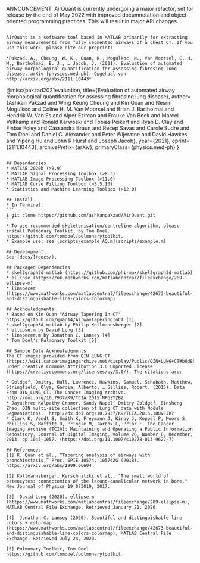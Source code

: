ANNOUNCEMENT: AirQuant is currently undergoing a major refactor, set for release by the end of May 2022 with improved documnetation and object-oriented programming practices. This will result in major API changes.

```

AirQuant is a software tool based in MATLAB primarily for extracting airway measurements from fully segmented airways of a chest CT. If you use this work, please cite our preprint:

*Pakzad, A., Cheung, W. K., Quan, K., Mogulkoc, N., Van Moorsel, C. H. M., Bartholmai, B. J., … Jacob, J. (2021). Evaluation of automated airway morphological quantification for assessing fibrosing lung disease. arXiv [physics.med-ph]. Opgehaal van http://arxiv.org/abs/2111.10443*

```
@misc{pakzad2021evaluation,
      title={Evaluation of automated airway morphological quantification for assessing fibrosing lung disease}, 
      author={Ashkan Pakzad and Wing Keung Cheung and Kin Quan and Nesrin Mogulkoc and Coline H. M. Van Moorsel and Brian J. Bartholmai and Hendrik W. Van Es and Alper Ezircan and Frouke Van Beek and Marcel Veltkamp and Ronald Karwoski and Tobias Peikert and Ryan D. Clay and Finbar Foley and Cassandra Braun and Recep Savas and Carole Sudre and Tom Doel and Daniel C. Alexander and Peter Wijeratne and David Hawkes and Yipeng Hu and John R Hurst and Joseph Jacob},
      year={2021},
      eprint={2111.10443},
      archivePrefix={arXiv},
      primaryClass={physics.med-ph}
}
````

## Dependencies
* MATLAB 2020b (>9.9)
* MATLAB Signal Processing Toolbox (>8.3)
* MATLAB Image Processing Toolbox (>11.0)
* MATLAB Curve Fitting Toolbox (>3.5.10)
* Statistics and Machine Learning Toolbox (>12.0)

## Install
* In Terminal:
```
$ git clone https://github.com/ashkanpakzad/AirQuant.git
```
* To use recommended skeletonisation/centreline algorithm, please install Pulmonary Toolkit, by Tom Doel. https://github.com/tomdoel/pulmonarytoolkit.
* Example use: see [scripts/example_AQ.m](scripts/example.m)

## Development
See [docs/](docs/).

## Packaged Dependencies
* skel2graph3d-matlab (https://github.com/phi-max/skel2graph3d-matlab)
* ellipse (https://uk.mathworks.com/matlabcentral/fileexchange/289-ellipse-m)
* linspecer (https://www.mathworks.com/matlabcentral/fileexchange/42673-beautiful-and-distinguishable-line-colors-colormap)

## Acknowledgments
* Based on Kin Quan "Airway Tapering In CT" https://github.com/quan14/AirwayTaperingInCT [1]
* skel2graph3d-matlab by Philip Kollmannsberger [2]
* ellipse.m by David Long [3]
* linspecer.m by Jonathan C. Lansey [4]
* Tom Doel's Pulmonary Toolkit [5]

## Sample Data Acknowledgments
The CT images provided from QIN LUNG CT (https://wiki.cancerimagingarchive.net/display/Public/QIN+LUNG+CT#b8d88cce4fd14620bef4e5e35ec3d589) under Creative Commons Attribution 3.0 Unported License (https://creativecommons.org/licenses/by/3.0/). The citations are:

* Goldgof, Dmitry, Hall, Lawrence, Hawkins, Samuel, Schabath, Matthew, Stringfield, Olya, Garcia, Alberto, … Gillies, Robert. (2015). Data From QIN_LUNG_CT. The Cancer Imaging Archive. http://doi.org/10.7937/K9/TCIA.2015.NPGZYZBZ
* Jayashree Kalpathy-Cramer, Sandy Napel, Dmitry Goldgof, Binsheng Zhao. QIN multi-site collection of Lung CT data with Nodule Segmentations.  http://dx.doi.org/10.7937/K9/TCIA.2015.1BUVFJR7
* Clark K, Vendt B, Smith K, Freymann J, Kirby J, Koppel P, Moore S, Phillips S, Maffitt D, Pringle M, Tarbox L, Prior F. The Cancer Imaging Archive (TCIA): Maintaining and Operating a Public Information Repository, Journal of Digital Imaging, Volume 26, Number 6, December, 2013, pp 1045-1057. (https://doi.org/10.1007/s10278-013-9622-7)

## References
[1] K. Quan et al., “Tapering analysis of airways with bronchiectasis,” Proc. SPIE 10574, 105742G (2018). https://arxiv.org/abs/1909.06604

[2] Kollmannsberger, Kerschnitzki et al., "The small world of osteocytes: connectomics of the lacuno-canalicular network in bone." New Journal of Physics 19:073019, 2017.

[3]  David Long (2020). ellipse.m (https://www.mathworks.com/matlabcentral/fileexchange/289-ellipse-m), MATLAB Central File Exchange. Retrieved January 21, 2020.

[4]  Jonathan C. Lansey (2020). Beautiful and distinguishable line colors + colormap (https://www.mathworks.com/matlabcentral/fileexchange/42673-beautiful-and-distinguishable-line-colors-colormap), MATLAB Central File Exchange. Retrieved July 24, 2020.

[5] Pulmonary Toolkit, Tom Doel. https://github.com/tomdoel/pulmonarytoolkit
